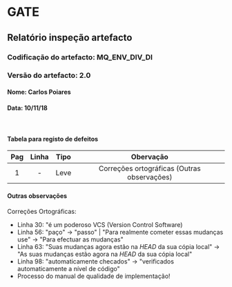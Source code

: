 # GATE
## Relatório inspeção artefacto
### Codificação do artefacto: MQ_ENV_DIV_DI
### Versão do artefacto: 2.0
#### Nome: Carlos Poiares
#### Data: 10/11/18

</br>

#### Tabela para registo de defeitos
|Pag|Linha|Tipo|Obervação|
|:-:|:-:|:-:|:-:|
|1|-|Leve|Correções ortográficas (Outras observações)|
#### Outras observações
Correções Ortográficas: 
- Linha 30: "é um poderoso VCS (Version Control Software)
- Linha 56: "paço" -> "passo" | "Para realmente cometer essas mudanças use" -> "Para efectuar as mudanças"
- Linha 63: "Suas mudanças agora estão na _HEAD_ da sua cópia local" -> "As suas mudanças estão agora na _HEAD_ da sua cópia local"
- Linha 98: "automaticamente checados" -> "verificados automaticamente a nível de código"
- Processo do manual de qualidade de implementação!
</br>

